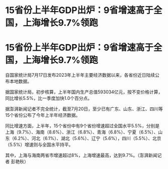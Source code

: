 # 15省份上半年GDP出炉：9省增速高于全国，上海增长9.7%领跑

# 15省份上半年GDP出炉：9省增速高于全国，上海增长9.7%领跑

自国家统计局7月17日发布2023年上半年主要经济数据以来，各省份近日陆续公布本地数据。

据国家统计局，初步核算，上半年国内生产总值593034亿元，按不变价格计算，同比增长5.5%，比一季度加快1.0个百分点。

据澎湃新闻记者不完全统计，截至7月20日，至少已有广东、山东、浙江、四川等15个省份公布了今年上半年经济数据。

同比增速方面，上半年，15个省份中有9个省份增速超过全国水平5.5%，分别是上海（9.7%）、海南（8.6%）、浙江（6.8%）、青海（6.8%）、宁夏（6.5%）、山东（6.2%）、河北（6.1%）、湖北（5.6%）、辽宁（5.6%），四川（5.5%）、北京（5.5%）增速则与全国水平持平。

其中，上海与海南两省市增速超过8%，上海增速最高，达到9.7%。（澎湃新闻记者 彭艳秋）

